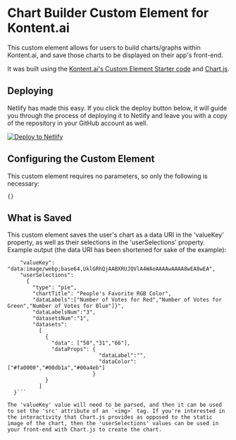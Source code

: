 # Chart Builder Custom Element for Kontent.ai

This custom element allows for users to build charts/graphs within Kontent.ai, and save those charts to be displayed on their app's front-end.

It was built using the [Kontent.ai's Custom Element Starter code](https://github.com/kontent-ai/custom-element-starter-react) and [Chart.js](https://www.chartjs.org/docs/latest/).

## Deploying

Netlify has made this easy. If you click the deploy button below, it will guide you through the process of deploying it to Netlify and leave you with a copy of the repository in your GitHub account as well.

[![Deploy to Netlify](https://www.netlify.com/img/deploy/button.svg)](https://app.netlify.com/start/deploy?repository=https://github.com/mjstackhouse/chart-builder)

## Configuring the Custom Element

This custom element requires no parameters, so only the following is necessary:

`{}`

## What is Saved

This custom element saves the user's chart as a data URI in the 'valueKey' property, as well as their selections in the 'userSelections' property. Example output (the data URI has been shortened for sake of the example):

```{
    "valueKey": "data:image/webp;base64,UklGRhQjAABXRUJQVlA4WAoAAAAwAAAA8wEA8wEA",
    "userSelections": 
      {
        "type": "pie",
        "chartTitle": "People's Favorite RGB Color",
        "dataLabels":["Number of Votes for Red","Number of Votes for Green","Number of Votes for Blue"]}",
        "dataLabelsNum":"3",
        "datasetsNum":"1",
        "datasets":
          [
            {
              "data": ["50","31","66"],
              "dataProps": {
                             "dataLabel":"",
                             "dataColor": ["#fa0000","#00db1a","#00a4eb"]
                           }
            }
          ]
  }```

The 'valueKey' value will need to be parsed, and then it can be used to set the 'src' attribute of an `<img>` tag. If you're interested in the interactivity that Chart.js provides as opposed to the static image of the chart, then the 'userSelections' values can be used in your front-end with Chart.js to create the chart.